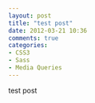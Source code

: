 ```yaml
---
layout: post
title: "test post"
date: 2012-03-21 10:36
comments: true
categories:
- CSS3
- Sass
- Media Queries
---
```

test post